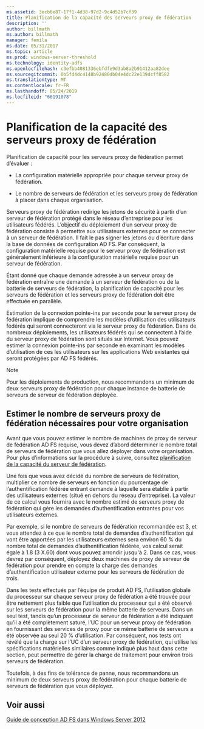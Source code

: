 ```yaml
---
ms.assetid: 3ecb6e87-17f1-4d38-97d2-9c4d52b7cf39
title: Planification de la capacité des serveurs proxy de fédération
description: ''
author: billmath
ms.author: billmath
manager: femila
ms.date: 05/31/2017
ms.topic: article
ms.prod: windows-server-threshold
ms.technology: identity-adfs
ms.openlocfilehash: c3efbb4081336ebfdfe9d3ab8a2b91412aa82dee
ms.sourcegitcommit: 0b5fd4dc4148b92480db04e4dc22e139dcff8582
ms.translationtype: MT
ms.contentlocale: fr-FR
ms.lasthandoff: 05/24/2019
ms.locfileid: "66191078"
---
```

# <a name="planning-for-federation-server-proxy-capacity"></a>Planification de la capacité des serveurs proxy de fédération

Planification de capacité pour les serveurs proxy de fédération permet d’évaluer :  
  
-   La configuration matérielle appropriée pour chaque serveur proxy de fédération.  
  
-   Le nombre de serveurs de fédération et les serveurs proxy de fédération à placer dans chaque organisation.  
  
Serveurs proxy de fédération redirige les jetons de sécurité à partir d’un serveur de fédération protégé dans le réseau d’entreprise pour les utilisateurs fédérés. L’objectif du déploiement d’un serveur proxy de fédération consiste à permettre aux utilisateurs externes pour se connecter à un serveur de fédération. Il fait le pas signer les jetons ou d’écriture dans la base de données de configuration AD FS. Par conséquent, la configuration matérielle requise pour le serveur proxy de fédération est généralement inférieure à la configuration matérielle requise pour un serveur de fédération.  
  
Étant donné que chaque demande adressée à un serveur proxy de fédération entraîne une demande à un serveur de fédération ou de la batterie de serveurs de fédération, la planification de capacité pour les serveurs de fédération et les serveurs proxy de fédération doit être effectuée en parallèle.  
  
Estimation de la connexion pointe\-ins par seconde pour le serveur proxy de fédération implique de comprendre les modèles d’utilisation des utilisateurs fédérés qui seront connecteront via le serveur proxy de fédération. Dans de nombreux déploiements, les utilisateurs fédérés qui se connectent à l’aide du serveur proxy de fédération sont situés sur Internet. Vous pouvez estimer la connexion pointe\-ins par seconde en examinant les modèles d’utilisation de ces les utilisateurs sur les applications Web existantes qui seront protégées par AD FS fédérés.  
  
> [!NOTE]  
> Pour les déploiements de production, nous recommandons un minimum de deux serveurs proxy de fédération pour chaque instance de batterie de serveurs de serveur de fédération déployée.  
  
## <a name="estimate-the-number-of-federation-server-proxies-required-for-your-organization"></a>Estimer le nombre de serveurs proxy de fédération nécessaires pour votre organisation  
Avant que vous pouvez estimer le nombre de machines de proxy de serveur de fédération AD FS requise, vous devez d’abord déterminer le nombre total de serveurs de fédération que vous allez déployer dans votre organisation. Pour plus d’informations sur la procédure à suivre, consultez [planification de la capacité du serveur de fédération](Planning-for-Federation-Server-Capacity.md).  
  
Une fois que vous avez décidé du nombre de serveurs de fédération, multiplier ce nombre de serveurs en fonction du pourcentage de l’authentification fédérée entrant demande à laquelle sera établie à partir des utilisateurs externes \(situé en dehors du réseau d’entreprise\). La valeur de ce calcul vous fournira avec le nombre estimé de serveurs proxy de fédération qui gère les demandes d’authentification entrantes pour vos utilisateurs externes.  
  
Par exemple, si le nombre de serveurs de fédération recommandée est 3, et vous attendez à ce que le nombre total de demandes d’authentification qui vont être apportées par les utilisateurs externes sera environ 60 % du nombre total de demandes d’authentification fédérée, vos calcul serait égale à 1.8 \(3 X.60\) dont vous pouvez arrondir jusqu'à 2.  Dans ce cas, vous devrez par conséquent, déployez deux machines de proxy de serveur de fédération pour prendre en compte la charge des demandes d’authentification utilisateur externe pour les serveurs de fédération de trois.  
  
Dans les tests effectués par l’équipe de produit AD FS, l’utilisation globale du processeur sur chaque serveur proxy de fédération a été trouvée pour être nettement plus faible que l’utilisation du processeur qui a été observé sur les serveurs de fédération pour la même batterie de serveurs.  Dans un seul test, tandis qu’un processeur de serveur de fédération a été indiquant qu’il a été complètement saturé, l’UC pour un serveur proxy de fédération en fournissant des services de proxy pour ce même batterie de serveurs a été observée au seul 20 % d’utilisation. Par conséquent, nos tests ont révélé que la charge sur l’UC d’un serveur proxy de fédération, qui utilise les spécifications matérielles similaires comme indiqué plus haut dans cette section, peut permettre de gérer la charge de traitement pour environ trois serveurs de fédération.  
  
Toutefois, à des fins de tolérance de panne, nous recommandons un minimum de deux serveurs proxy de fédération pour chaque batterie de serveurs de fédération que vous déployez.  
  
## <a name="see-also"></a>Voir aussi
[Guide de conception AD FS dans Windows Server 2012](AD-FS-Design-Guide-in-Windows-Server-2012.md)
